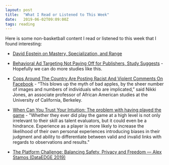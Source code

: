 ```yaml
---
layout: post
title:  "What I Read or Listened to This Week"
date:   2019-06-02T09:09:00Z
tags: reading
---
```

Here is some non-basketball content I read or listened to this week that I found interesting:


* [David Epstein on Mastery, Specialization, and Range](http://www.econtalk.org/david-epstein-on-mastery-specialization-and-range/)

* [Behavioral Ad Targeting Not Paying Off for Publishers, Study Suggests](https://www.wsj.com/articles/behavioral-ad-targeting-not-paying-off-for-publishers-study-suggests-11559167195) - Hopefully we can do more studies like this.

* [Cops Around The Country Are Posting Racist And Violent Comments On Facebook](https://www.injusticewatch.org/interactives/cops-troubling-facebook-posts-revealed/) - “This blows up the myth of bad apples, by the sheer number of images and numbers of individuals who are implicated,” said Nikki Jones, an associate professor of African American studies at the University of California, Berkeley.

* [When Can You Trust Your Intuition: The problem with having played the game](https://hockey-graphs.com/2019/05/30/when-can-you-trust-your-intuition-the-problem-with-having-played-the-game/) - "Whether they ever did play the game at a high level is not only irrelevant to their skill as talent evaluators, but it could even be a hindrance. Experience as a player is more likely to increase the likelihood of their own personal experiences introducing biases in their judgment and ability to differentiate between valid and invalid links with regards to observations and results."

* [The Platform Challenge: Balancing Safety, Privacy and Freedom — Alex Stamos (DataEDGE 2019)](https://www.youtube.com/watch?v=ATmQj787Jcc)
